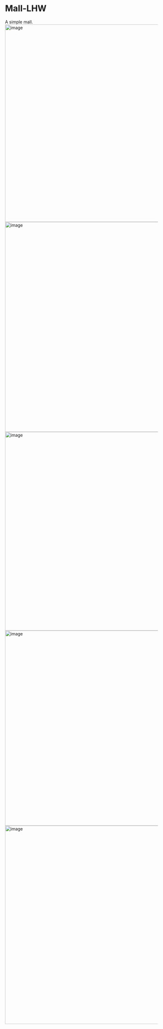 # Mall-LHW
A simple mall.  
<img width="651" alt="image" src="https://user-images.githubusercontent.com/119592271/222642192-9353005e-d803-4a93-a761-bd7ff38a321f.png">
<img width="692" alt="image" src="https://user-images.githubusercontent.com/119592271/222642525-882e4e10-e255-421a-9c87-a7168fc79a98.png">
<img width="655" alt="image" src="https://user-images.githubusercontent.com/119592271/222642469-cf196177-871a-4526-85fb-684b897ccf2d.png">
<img width="643" alt="image" src="https://user-images.githubusercontent.com/119592271/222642710-d3714cfc-df51-4bf7-ba9d-a1c260e1ee20.png">
<img width="654" alt="image" src="https://user-images.githubusercontent.com/119592271/222642729-667d79b9-6272-4cc4-bdea-56fac1ab152b.png">

